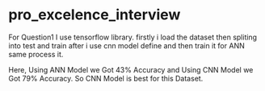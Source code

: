 # pro_excelence_interview

For Question1 I use tensorflow library.
firstly i load the dataset 
then spliting into test and train 
after i use cnn model define and then train it
for ANN same process it.

Here, Using ANN Model we Got 43% Accuracy and Using CNN Model we Got 79% Accuracy.
So CNN Model is best for this Dataset.
